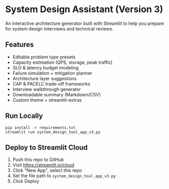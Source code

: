 
# System Design Assistant (Version 3)

An interactive architecture generator built with Streamlit to help you prepare for system design interviews and technical reviews.

## Features
- Editable problem type presets
- Capacity estimation (QPS, storage, peak traffic)
- SLO & latency budget modeling
- Failure simulation + mitigation planner
- Architecture layer suggestions
- CAP & PACELC trade-off frameworks
- Interview walkthrough generator
- Downloadable summary (Markdown/CSV)
- Custom theme + streamlit-extras

## Run Locally
```
pip install -r requirements.txt
streamlit run system_design_tool_app_v3.py
```

## Deploy to Streamlit Cloud
1. Push this repo to GitHub
2. Visit https://streamlit.io/cloud
3. Click "New App", select this repo
4. Set the file path to `system_design_tool_app_v3.py`
5. Click Deploy
